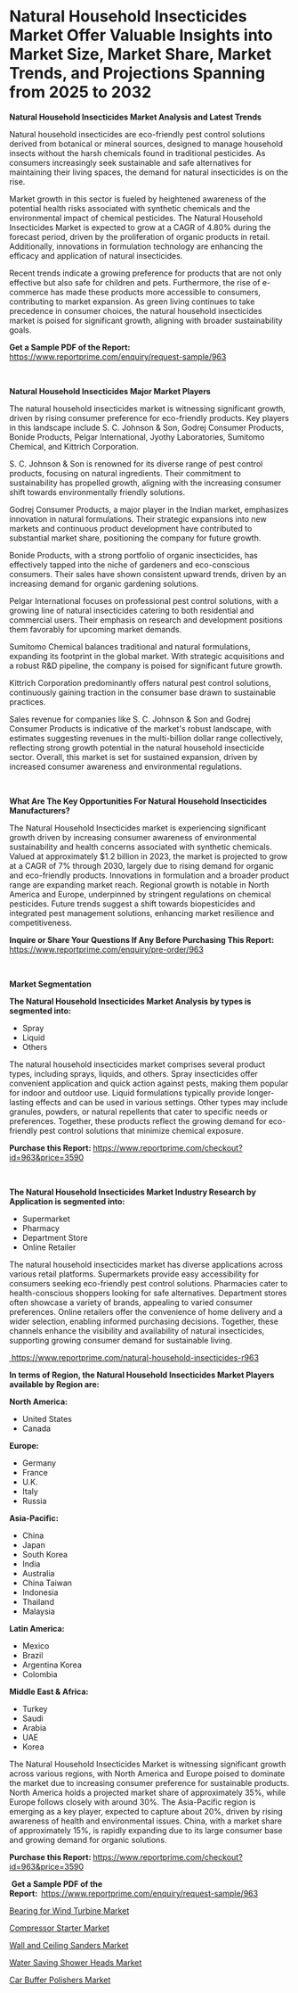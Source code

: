 <p><h1>Natural Household Insecticides Market Offer Valuable Insights into Market Size, Market Share, Market Trends, and Projections Spanning from 2025 to 2032</h1></p><p><strong>Natural Household Insecticides Market Analysis and Latest Trends</strong></p>
<p><p>Natural household insecticides are eco-friendly pest control solutions derived from botanical or mineral sources, designed to manage household insects without the harsh chemicals found in traditional pesticides. As consumers increasingly seek sustainable and safe alternatives for maintaining their living spaces, the demand for natural insecticides is on the rise.</p><p>Market growth in this sector is fueled by heightened awareness of the potential health risks associated with synthetic chemicals and the environmental impact of chemical pesticides. The Natural Household Insecticides Market is expected to grow at a CAGR of 4.80% during the forecast period, driven by the proliferation of organic products in retail. Additionally, innovations in formulation technology are enhancing the efficacy and application of natural insecticides.</p><p>Recent trends indicate a growing preference for products that are not only effective but also safe for children and pets. Furthermore, the rise of e-commerce has made these products more accessible to consumers, contributing to market expansion. As green living continues to take precedence in consumer choices, the natural household insecticides market is poised for significant growth, aligning with broader sustainability goals.</p></p>
<p><strong>Get a Sample PDF of the Report:&nbsp;</strong> <a href="https://www.reportprime.com/enquiry/request-sample/963?utm_campaign=3254&utm_medium=2&utm_source=Github&utm_content=ia&utm_term=18032025&utm_id=natural-household-insecticides">https://www.reportprime.com/enquiry/request-sample/963</a></p>
<p>&nbsp;</p>
<p><strong>Natural Household Insecticides Major Market Players</strong></p>
<p><p>The natural household insecticides market is witnessing significant growth, driven by rising consumer preference for eco-friendly products. Key players in this landscape include S. C. Johnson & Son, Godrej Consumer Products, Bonide Products, Pelgar International, Jyothy Laboratories, Sumitomo Chemical, and Kittrich Corporation.</p><p>S. C. Johnson & Son is renowned for its diverse range of pest control products, focusing on natural ingredients. Their commitment to sustainability has propelled growth, aligning with the increasing consumer shift towards environmentally friendly solutions.</p><p>Godrej Consumer Products, a major player in the Indian market, emphasizes innovation in natural formulations. Their strategic expansions into new markets and continuous product development have contributed to substantial market share, positioning the company for future growth.</p><p>Bonide Products, with a strong portfolio of organic insecticides, has effectively tapped into the niche of gardeners and eco-conscious consumers. Their sales have shown consistent upward trends, driven by an increasing demand for organic gardening solutions.</p><p>Pelgar International focuses on professional pest control solutions, with a growing line of natural insecticides catering to both residential and commercial users. Their emphasis on research and development positions them favorably for upcoming market demands.</p><p>Sumitomo Chemical balances traditional and natural formulations, expanding its footprint in the global market. With strategic acquisitions and a robust R&D pipeline, the company is poised for significant future growth.</p><p>Kittrich Corporation predominantly offers natural pest control solutions, continuously gaining traction in the consumer base drawn to sustainable practices. </p><p>Sales revenue for companies like S. C. Johnson & Son and Godrej Consumer Products is indicative of the market's robust landscape, with estimates suggesting revenues in the multi-billion dollar range collectively, reflecting strong growth potential in the natural household insecticide sector. Overall, this market is set for sustained expansion, driven by increased consumer awareness and environmental regulations.</p></p>
<p>&nbsp;</p>
<p><strong>What Are The Key Opportunities For Natural Household Insecticides Manufacturers?</strong></p>
<p><p>The Natural Household Insecticides market is experiencing significant growth driven by increasing consumer awareness of environmental sustainability and health concerns associated with synthetic chemicals. Valued at approximately $1.2 billion in 2023, the market is projected to grow at a CAGR of 7% through 2030, largely due to rising demand for organic and eco-friendly products. Innovations in formulation and a broader product range are expanding market reach. Regional growth is notable in North America and Europe, underpinned by stringent regulations on chemical pesticides. Future trends suggest a shift towards biopesticides and integrated pest management solutions, enhancing market resilience and competitiveness.</p></p>
<p><strong>Inquire or Share Your Questions If Any Before Purchasing This Report:</strong> <a href="https://www.reportprime.com/enquiry/pre-order/963?utm_campaign=3254&utm_medium=2&utm_source=Github&utm_content=ia&utm_term=18032025&utm_id=natural-household-insecticides">https://www.reportprime.com/enquiry/pre-order/963</a></p>
<p>&nbsp;</p>
<p><strong>Market Segmentation</strong></p>
<p><strong>The Natural Household Insecticides Market Analysis by types is segmented into:</strong></p>
<p><ul><li>Spray</li><li>Liquid</li><li>Others</li></ul></p>
<p><p>The natural household insecticides market comprises several product types, including sprays, liquids, and others. Spray insecticides offer convenient application and quick action against pests, making them popular for indoor and outdoor use. Liquid formulations typically provide longer-lasting effects and can be used in various settings. Other types may include granules, powders, or natural repellents that cater to specific needs or preferences. Together, these products reflect the growing demand for eco-friendly pest control solutions that minimize chemical exposure.</p></p>
<p><strong>Purchase this Report:&nbsp;</strong><a href="https://www.reportprime.com/checkout?id=963&price=3590&utm_campaign=3254&utm_medium=2&utm_source=Github&utm_content=ia&utm_term=18032025&utm_id=natural-household-insecticides">https://www.reportprime.com/checkout?id=963&price=3590</a></p>
<p>&nbsp;</p>
<p><strong>The Natural Household Insecticides Market Industry Research by Application is segmented into:</strong></p>
<p><ul><li>Supermarket</li><li>Pharmacy</li><li>Department Store</li><li>Online Retailer</li></ul></p>
<p><p>The natural household insecticides market has diverse applications across various retail platforms. Supermarkets provide easy accessibility for consumers seeking eco-friendly pest control solutions. Pharmacies cater to health-conscious shoppers looking for safe alternatives. Department stores often showcase a variety of brands, appealing to varied consumer preferences. Online retailers offer the convenience of home delivery and a wider selection, enabling informed purchasing decisions. Together, these channels enhance the visibility and availability of natural insecticides, supporting growing consumer demand for sustainable living.</p></p>
<p><a href="https://www.reportprime.com/natural-household-insecticides-r963?utm_campaign=3254&utm_medium=2&utm_source=Github&utm_content=ia&utm_term=18032025&utm_id=natural-household-insecticides">&nbsp;https://www.reportprime.com/natural-household-insecticides-r963</a></p>
<p><strong>In terms of Region, the Natural Household Insecticides Market Players available by Region are:</strong></p>
<p>
    <p> <strong> North America: </strong>
        <ul>
            <li>United States</li>
            <li>Canada</li>
        </ul>
        </p> 
    <p> <strong> Europe: </strong>
        <ul>
            <li>Germany</li>
            <li>France</li>
            <li>U.K.</li>
            <li>Italy</li>
            <li>Russia</li>
        </ul>
        </p> 
    <p> <strong> Asia-Pacific: </strong>
        <ul>
            <li>China</li>
            <li>Japan</li>
            <li>South Korea</li>
            <li>India</li>
            <li>Australia</li>
            <li>China Taiwan</li>
            <li>Indonesia</li>
            <li>Thailand</li>
            <li>Malaysia</li>
        </ul>
        </p> 
    <p> <strong> Latin America: </strong>
        <ul>
            <li>Mexico</li>
            <li>Brazil</li>
            <li>Argentina Korea</li>
            <li>Colombia</li>
        </ul>
        </p> 
    <p> <strong> Middle East & Africa: </strong>
        <ul>
            <li>Turkey</li>
            <li>Saudi</li>
            <li>Arabia</li>
            <li>UAE</li>
            <li>Korea</li>
        </ul>
    </p>
    </p>
<p><p>The Natural Household Insecticides Market is witnessing significant growth across various regions, with North America and Europe poised to dominate the market due to increasing consumer preference for sustainable products. North America holds a projected market share of approximately 35%, while Europe follows closely with around 30%. The Asia-Pacific region is emerging as a key player, expected to capture about 20%, driven by rising awareness of health and environmental issues. China, with a market share of approximately 15%, is rapidly expanding due to its large consumer base and growing demand for organic solutions.</p></p>
<p><strong>Purchase this Report: </strong><a href="https://www.reportprime.com/checkout?id=963&price=3590&utm_campaign=3254&utm_medium=2&utm_source=Github&utm_content=ia&utm_term=18032025&utm_id=natural-household-insecticides">https://www.reportprime.com/checkout?id=963&price=3590</a></p>
<p>&nbsp;<strong>Get a Sample PDF of the Report:&nbsp;&nbsp;</strong><a href="https://www.reportprime.com/enquiry/request-sample/963?utm_campaign=3254&utm_medium=2&utm_source=Github&utm_content=ia&utm_term=18032025&utm_id=natural-household-insecticides">https://www.reportprime.com/enquiry/request-sample/963</a></p>
<p><strong></strong></p>
<p><p><a href="https://www.linkedin.com/pulse/bearing-wind-turbine-market-report-projected-8-cagr-key-gwxlc?utm_campaign=3254&utm_medium=2&utm_source=Github&utm_content=ia&utm_term=18032025&utm_id=natural-household-insecticides">Bearing for Wind Turbine Market</a></p><p><a href="https://www.linkedin.com/pulse/in-depth-analysis-compressor-starter-market-dynamics-key-trends-asmfc?utm_campaign=3254&utm_medium=2&utm_source=Github&utm_content=ia&utm_term=18032025&utm_id=natural-household-insecticides">Compressor Starter Market</a></p><p><a href="https://www.linkedin.com/pulse/projected-growth-wall-ceiling-sanders-market-size-drivers-expected-oaujc?utm_campaign=3254&utm_medium=2&utm_source=Github&utm_content=ia&utm_term=18032025&utm_id=natural-household-insecticides">Wall and Ceiling Sanders Market</a></p><p><a href="https://github.com/ziwersekos/Market-Research-Report-List-1/blob/main/water-saving-shower-heads-market.md?utm_campaign=3254&utm_medium=2&utm_source=Github&utm_content=ia&utm_term=18032025&utm_id=natural-household-insecticides">Water Saving Shower Heads Market</a></p><p><a href="https://www.linkedin.com/pulse/growth-rate-size-car-buffer-polishers-market-anextraordinary-bkqzc?utm_campaign=3254&utm_medium=2&utm_source=Github&utm_content=ia&utm_term=18032025&utm_id=natural-household-insecticides">Car Buffer Polishers Market</a></p></p>